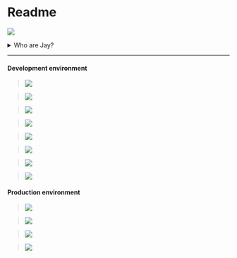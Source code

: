 # Readme

[![](https://github-readme-stats.vercel.app/api?username=nouo123&show_icons=true&hide=stars,prs&hide_title=true&theme=cobalt&hide_border=true)](https://github.com/nouo123/)

<details>
<summary>Who are Jay?</summary>

> He advocates fairness and peace.
>
> > He is a perfectionist.
>
> > He comes from a small city in the East.
>
> > He firmly believes that only pay can have return.

</details>

---

#### Development environment

> [![](https://img.shields.io/badge/macOS_Catalina-grey?logo=Apple&labelColor=ccc&logoColor=grey&style=flat-square)](https://apple.com/)

> [![](https://img.shields.io/badge/iterm2-999?logo=PowerShell&labelColor=ccc&logoColor=999&style=flat-square)](https://iterm2.com)

> [![](https://img.shields.io/badge/Oh_My_Zsh-090?logo=Plex&labelColor=ccc&logoColor=090&style=flat-square)](https://ohmyz.sh)

> [![](https://img.shields.io/badge/Visual_Studio_Code-blue?logo=Visual-Studio-Code&labelColor=ccc&logoColor=blue&style=flat-square)](https://code.visualstudio.com)

> [![](https://img.shields.io/badge/Google_Chrome-orange?logo=Google-Chrome&labelColor=ccc&logoColor=orange&style=flat-square)](https://code.visualstudio.com)

> [![](https://img.shields.io/badge/Vue.js-4FC08D?logo=Vue.js&labelColor=ccc&logoColor=4FC08D&style=flat-square)](https://code.visualstudio.com)

> [![](https://img.shields.io/badge/Element_ui-409eff?logo=Embarcadero&labelColor=ccc&logoColor=409eff&style=flat-square)](https://code.visualstudio.com)

> [![](https://img.shields.io/badge/N-Nouo_Editor-grey?labelColor=ccc&style=flat-square)](https://github.com/minrang/nouo-editor)

#### Production environment

> [![](https://img.shields.io/badge/Debian_stable-903?logo=Debian&labelColor=ccc&logoColor=903&style=flat-square)](https://debian.org)

> [![](https://img.shields.io/badge/HAProxy-green?logo=StackShare&labelColor=ccc&logoColor=green&style=flat-square)](https://debian.org)

> [![](https://img.shields.io/badge/PostgreSQL-blue?logo=PostgreSQL&labelColor=ccc&logoColor=blue&style=flat-square)](https://postgresql.org)

> [![](https://img.shields.io/badge/N-Nouo-grey?labelColor=ccc&style=flat-square)](https://github.com/minrang/nouo)
